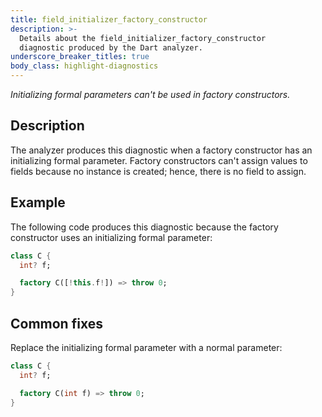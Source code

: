 ```yaml
---
title: field_initializer_factory_constructor
description: >-
  Details about the field_initializer_factory_constructor
  diagnostic produced by the Dart analyzer.
underscore_breaker_titles: true
body_class: highlight-diagnostics
---
```


_Initializing formal parameters can't be used in factory constructors._

## Description

The analyzer produces this diagnostic when a factory constructor has an
initializing formal parameter. Factory constructors can't assign values to
fields because no instance is created; hence, there is no field to assign.

## Example

The following code produces this diagnostic because the factory constructor
uses an initializing formal parameter:

```dart
class C {
  int? f;

  factory C([!this.f!]) => throw 0;
}
```

## Common fixes

Replace the initializing formal parameter with a normal parameter:

```dart
class C {
  int? f;

  factory C(int f) => throw 0;
}
```
